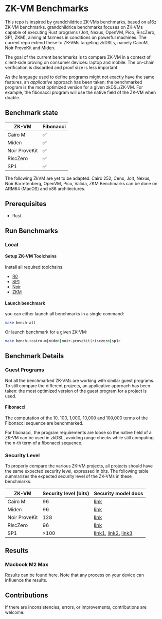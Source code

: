 # ZK-VM Benchmarks

This repo is inspired by grandchildrice ZK-VMs benchmarks, based on a16z ZK-VM benchmarks.
grandchildrice benchmarks focuses on ZK-VMs capable of executing Rust programs (Jolt, Nexus, OpenVM, Pico, RiscZero, SP1, ZKM), aiming at fairness in conditions on powerful machines. The current repo extend these to ZK-VMs targeting zkDSLs, namely CairoM, Noir ProveKit and Miden.

The goal of the current benchmarks is to compare ZK-VM in a context of client-side proving on consumer devices: laptop and mobile. The on-chain verification is discarded and proof size is less important.

As the language used to define programs might not exactly have the same features, an *applicative* approach has been taken: the benchmarked program is the most optimized version for a given zkDSL/ZK-VM.
For example, the fibonacci program will use the native field of the ZK-VM when doable.

## Benchmark state
|ZK-VM|Fibonacci|
|-|-|
|Cairo M | ✅ |
|Miden |✅|
|Noir ProveKit|✅|
|RiscZero|✅|
|SP1|✅|

The following ZkVM are yet to be adapted: Cairo 252, Ceno, Jolt, Nexus, Noir Barretenberg, OpenVM, Pico, Valida, ZKM
Benchmarks can be done on ARM64 (MacOS) and x86 architectures.

## Prerequisites
- Rust

## Run Benchmarks

### Local
#### Setup ZK-VM Toolchains

Install all required toolchains:
- [R0](https://dev.risczero.com/api/zkvm/install)
- [SP1](https://docs.succinct.xyz/docs/sp1/getting-started/install)
- [Noir](https://noir-lang.org/docs/getting_started/quick_start)
- [ZKM](https://docs.zkm.io/introduction/installation.html)

#### Launch benchmark
you can either launch all benchmarks in a single command:
```bash
make bench-all
```

Or launch benchmark for a given ZK-VM:
```bash
make bench-<cairo-m|miden|noir-provekit|risczero|sp1>
```

## Benchmark Details
### Guest Programs
Not all the benchmarked ZK-VMs are working with similar guest programs.
To still compare the different projects, an applicative approach has been taken: the most optimized version of the guest program for a project is used.

#### Fibonacci
The computation of the 10, 100, 1,000, 10,000 and 100,000 terms of the Fibonacci sequence are benchmarked.

For fibonacci, the program requirements are loose so the native field of a ZK-VM can be used in zkDSL, avoiding range checks while still computing the n-th term of a fibonacci sequence.

### Security Level
To properly compare the various ZK-VM projects, all projects should have the same expected security level, expressed in bits.
The following table summarizes the expected security level of the ZK-VMs in these benchmarks.

|ZK-VM|Security level (bits)|Security model docs|
|-|-|-|
|Cairo M | 96 |[link](https://github.com/kkrt-labs/zkvm-benchmarks/blob/accbfa6a4ad949596936660503bd6ba53e576373/cairo-m/src/main.rs#L114)|
|Miden |96|[link](https://github.com/0xMiden/miden-vm/blob/1878ce974a7aa8834e70072b5ef3ca4d299b9873/air/src/options.rs#L182-L186)|
|Noir ProveKit|128|[link](https://github.com/worldfnd/ProveKit/blob/77304a3509554ef82025348ecbb660614ac50c0a/noir-r1cs/src/whir_r1cs.rs#L96)|
|RiscZero|96|[link](https://github.com/risc0/risc0/blob/bef7bf580eb13d5467074b5f6075a986734d3fe5/website/api/security-model.md#cryptographic-security)|
|SP1|>100| [link1](https://docs.succinct.xyz/assets/files/SP1_Turbo_Memory_Argument-b042ba18b58c4add20a8370f4802f077.pdf), [link2](https://docs.succinct.xyz/docs/sp1/security/security-model#security-of-elliptic-curves-over-extension-fields), [link3](https://docs.succinct.xyz/docs/sp1/security/security-model#conjectures-for-fris-security)|
## Results
### Macbook M2 Max

Results can be found [here](.outputs/benchmark/simple_benchmarks.ipynb).
Note that any process on your device can influence the results.

## Contributions
If there are inconsistencies, errors, or improvements, contributions are welcome.
